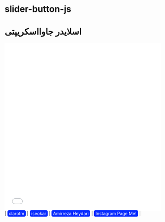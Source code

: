 # slider-button-js

<html>
  <body>
    <h1>اسلایدر جاوااسکریپتی</h1>
    <iframe
      src="index.html"
      width="100%"
      height="544px"
      style="border: none; overflow: hidden"
    ></iframe>
    |
    <a
      href="https://clarotm.ir"
      style="
        text-decoration: none;
        color: white;
        background-color: rgb(4, 41, 255);
        padding: 2px 5px;
        border-radius: 5px;
      "
      >clarotm</a
    >
    |
    <a
      href="https://iseokar.ir"
      style="
        text-decoration: none;
        color: white;
        background-color: rgb(4, 41, 255);
        padding: 2px 5px;
        border-radius: 5px;
      "
      >iseokar</a
    >
    |
    <a
      href="https://virgool.io/@clarotm/%D8%A7%D9%85%DB%8C%D8%B1%D8%B1%D8%B6%D8%A7-%D8%AD%DB%8C%D8%AF%D8%B1%DB%8C-%DA%A9%DB%8C%D8%B3%D8%AA%D8%A8%DB%8C%D9%88%DA%AF%D8%B1%D8%A7%D9%81%DB%8C-%DA%A9%D8%A7%D9%85%D9%84%D9%85%D8%AF%DB%8C%D8%B1-%D8%AA%DB%8C%D9%85-%DA%A9%D9%84%D8%A7%D8%B1%D9%88%DA%A9%D8%A7%D8%B1%D8%A2%D9%81%D8%B1%DB%8C%D9%86-%D8%AC%D9%88%D8%A7%D9%86-smlkfj5gciea"
      style="
        text-decoration: none;
        color: white;
        background-color: rgb(4, 41, 255);
        padding: 2px 5px;
        border-radius: 5px;
      "
    >
      Amirreza Heydari</a
    >
    |
    <a
      href="https://www.instagram.com/amirrezaheydariinsta/"
      style="
        text-decoration: none;
        color: white;
        background-color: rgb(4, 41, 255);
        padding: 2px 5px;
        border-radius: 5px;
      "
    >
      Instagram Page Me!</a
    >
    |
  </body>
</html>
